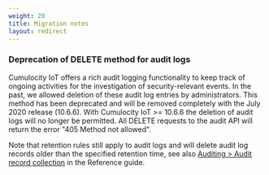 ```yaml
---
weight: 20
title: Migration notes
layout: redirect
---
```



### Deprecation of DELETE method for audit logs

Cumulocity IoT offers a rich audit logging functionality to keep track of ongoing activities for the investigation of security-relevant events. In the past, we allowed deletion of these audit log entries by administrators. This method has been deprecated and will be removed completely with the July 2020 release (10.6.6). With Cumulocity IoT >= 10.6.6 the deletion of audit logs will no longer be permitted. All DELETE requests to the audit API will return the error "405 Method not allowed".  

Note that retention rules still apply to audit logs and will delete audit log records older than the specified retention time, see also [Auditing > Audit record collection](/guides/reference/auditing/#audit-record-collection
) in the Reference guide. 

